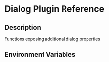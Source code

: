 # Dialog Plugin Reference

## Description

Functions exposing additional dialog properties

## Environment Variables
